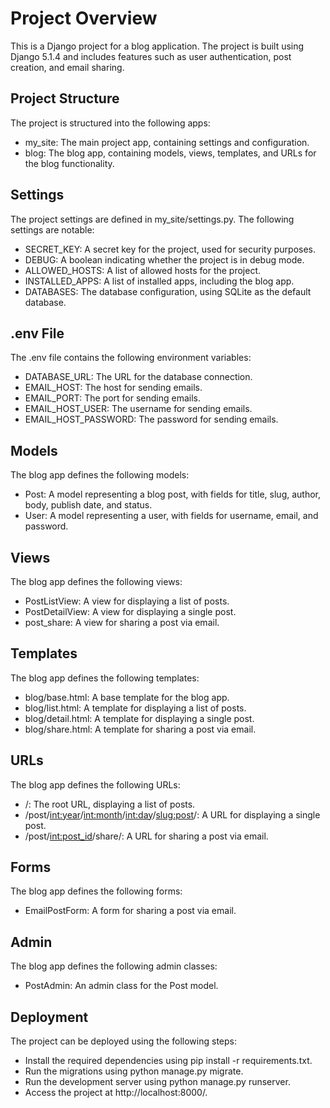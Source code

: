# Project Overview
This is a Django project for a blog application. The project is built using Django 5.1.4 and includes features such as user authentication, post creation, and email sharing.

## Project Structure
The project is structured into the following apps:

- my_site: The main project app, containing settings and configuration.
- blog: The blog app, containing models, views, templates, and URLs for the blog functionality.

## Settings
The project settings are defined in my_site/settings.py. The following settings are notable:

- SECRET_KEY: A secret key for the project, used for security purposes.
- DEBUG: A boolean indicating whether the project is in debug mode.
- ALLOWED_HOSTS: A list of allowed hosts for the project.
- INSTALLED_APPS: A list of installed apps, including the blog app.
- DATABASES: The database configuration, using SQLite as the default database.

## .env File
The .env file contains the following environment variables:

- DATABASE_URL: The URL for the database connection.
- EMAIL_HOST: The host for sending emails.
- EMAIL_PORT: The port for sending emails.
- EMAIL_HOST_USER: The username for sending emails.
- EMAIL_HOST_PASSWORD: The password for sending emails.

## Models
The blog app defines the following models:

- Post: A model representing a blog post, with fields for title, slug, author, body, publish date, and status.
- User: A model representing a user, with fields for username, email, and password.

## Views
The blog app defines the following views:

- PostListView: A view for displaying a list of posts.
- PostDetailView: A view for displaying a single post.
- post_share: A view for sharing a post via email.

## Templates
The blog app defines the following templates:

- blog/base.html: A base template for the blog app.
- blog/list.html: A template for displaying a list of posts.
- blog/detail.html: A template for displaying a single post.
- blog/share.html: A template for sharing a post via email.

## URLs
The blog app defines the following URLs:

- /: The root URL, displaying a list of posts.
- /post/<int:year>/<int:month>/<int:day>/<slug:post>/: A URL for displaying a single post.
- /post/<int:post_id>/share/: A URL for sharing a post via email.

## Forms
The blog app defines the following forms:

- EmailPostForm: A form for sharing a post via email.

## Admin
The blog app defines the following admin classes:

- PostAdmin: An admin class for the Post model.

## Deployment
The project can be deployed using the following steps:

- Install the required dependencies using pip install -r requirements.txt.
- Run the migrations using python manage.py migrate.
- Run the development server using python manage.py runserver.
- Access the project at http://localhost:8000/.
